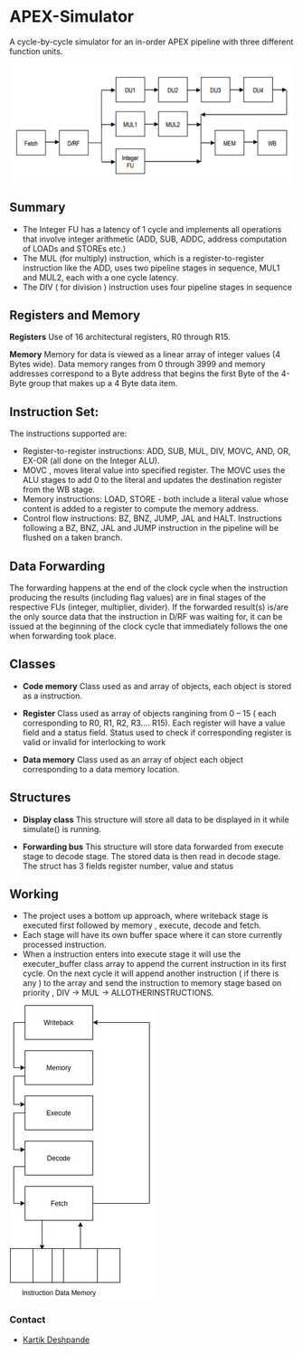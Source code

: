 # APEX-Simulator

A cycle-by-cycle simulator for an in-order APEX pipeline with three different function units.

![alt text](https://github.com/deshpandekartik/APEX-Simulator/blob/master/images/apexFUs.png)

## Summary

- The Integer FU has a latency of 1 cycle and implements all operations that involve integer arithmetic (ADD,
SUB, ADDC, address computation of LOADs and STOREs etc.) 
- The MUL (for multiply) instruction, which is a register-to-register instruction like the ADD, uses two pipeline stages in sequence, MUL1 and
MUL2, each with a one cycle latency. 
- The DIV ( for division ) instruction uses four pipeline stages in sequence


## Registers and Memory

**Registers** Use of 16 architectural registers, R0 through R15. 

**Memory** Memory for data is viewed as a linear array of integer values (4 Bytes wide). Data
memory ranges from 0 through 3999 and memory addresses correspond to a Byte address that begins the
first Byte of the 4-Byte group that makes up a 4 Byte data item. 

## Instruction Set:

The instructions supported are:
-  Register-to-register instructions: ADD, SUB, MUL, DIV, MOVC, AND, OR, EX-OR (all done on the Integer
ALU). 
- MOVC <register> <literal>, moves literal value into specified register. The MOVC uses the ALU
stages to add 0 to the literal and updates the destination register from the WB stage.
- Memory instructions: LOAD, STORE - both include a literal value whose content is added to a register
to compute the memory address.
- Control flow instructions: BZ, BNZ, JUMP, JAL and HALT. Instructions following a BZ, BNZ, JAL and JUMP
instruction in the pipeline will be flushed on a taken branch. 

## Data Forwarding
The forwarding happens at the end of
the clock cycle when the instruction producing the results (including flag values) are in final stages of the
respective FUs (integer, multiplier, divider). If the forwarded result(s) is/are the only source data that the
instruction in D/RF was waiting for, it can be issued at the beginning of the clock cycle that immediately
follows the one when forwarding took place. 


## Classes

- **Code memory**
Class used as and array of objects, each object is stored as a instruction. 
	
- **Register**
Class used as array of objects rangining from 0 – 15  ( each corresponding to R0, R1, R2, R3.... R15). Each register will have a value field and a status field.  Status used to check if corresponding register is valid or invalid for interlocking to work

- **Data memory**
Class used as an array of object each object corresponding to a data memory location.


## Structures

- **Display class**
This structure will store all data to be displayed in it while simulate() is running.

- **Forwarding bus**
This structure will store data forwarded from execute stage to decode stage. The stored data is then read in decode stage. The struct has 3 fields register number, value and status
 

## Working

- The project uses a bottom up approach, where writeback stage is executed first followed by memory , execute, decode and fetch.
- Each stage will have its own buffer space where it can store currently processed instruction.
- When a instruction enters into execute stage it will use the executer_buffer class array to append the current instruction in its first cycle. On the next cycle it will append another instruction ( if there is any ) to the array and send the  instruction to memory stage based on priority , DIV -> MUL -> ALLOTHERINSTRUCTIONS.

![alt text](https://github.com/deshpandekartik/APEX-Simulator/blob/master/images/dataflow.png)


### Contact
- [Kartik Deshpande](https://www.linkedin.com/in/kartik-deshpande/)
